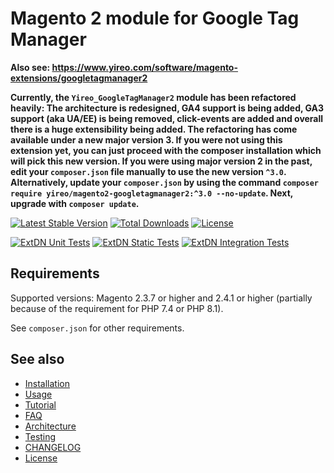 # Magento 2 module for Google Tag Manager

**Also see: https://www.yireo.com/software/magento-extensions/googletagmanager2**

**Currently, the `Yireo_GoogleTagManager2` module has been refactored heavily: The architecture is redesigned, GA4
support is being added, GA3 support (aka UA/EE) is being removed, click-events are added and overall there is a huge
extensibility being added. The refactoring has come available under a new major version 3. If you were not using this
extension yet, you can just proceed with the composer installation which will pick this new version. If you were
using major version 2 in the past, edit your `composer.json` file manually to use the new version `^3.0`. Alternatively, update your `composer.json` by using the command `composer require yireo/magento2-googletagmanager2:^3.0 --no-update`. Next, upgrade with `composer update`.**

[![Latest Stable Version](https://poser.pugx.org/yireo/magento2-googletagmanager2/v)](//packagist.org/packages/yireo/magento2-googletagmanager2) [![Total Downloads](https://poser.pugx.org/yireo/magento2-googletagmanager2/downloads)](//packagist.org/packages/yireo/magento2-googletagmanager2)  [![License](https://poser.pugx.org/yireo/magento2-googletagmanager2/license)](//packagist.org/packages/yireo/magento2-googletagmanager2)

[![ExtDN Unit Tests](https://github.com/yireo/Yireo_GoogleTagManager2/actions/workflows/extdn-unit-tests.yml/badge.svg)](https://github.com/yireo/Yireo_GoogleTagManager2/actions/workflows/extdn-unit-tests.yml)
[![ExtDN Static Tests](https://github.com/yireo/Yireo_GoogleTagManager2/actions/workflows/extdn-phpstan.yml/badge.svg)](https://github.com/yireo/Yireo_GoogleTagManager2/actions/workflows/extdn-phpstan.yml)
[![ExtDN Integration Tests](https://github.com/yireo/Yireo_GoogleTagManager2/actions/workflows/extdn-integration-tests.yml/badge.svg)](https://github.com/yireo/Yireo_GoogleTagManager2/actions/workflows/extdn-integration-tests.yml)

## Requirements
Supported versions: Magento 2.3.7 or higher and 2.4.1 or higher (partially because of the requirement for PHP 7.4 or PHP 8.1).

See `composer.json` for other requirements.

## See also
- [Installation](INSTALL.md)
- [Usage](USAGE.md)
- [Tutorial](TUTORIAL.md)
- [FAQ](FAQ.md)
- [Architecture](ARCHITECTURE.md)
- [Testing](TESTING.md)
- [CHANGELOG](CHANGELOG.md)
- [License](LICENSE.txt)
